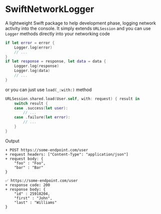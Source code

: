 # SwiftNetworkLogger

A lightweight Swift package to help development phase, logging network activity into the console.
It simply extends `URLSession` and you can use `Logger` methods directly into your networking code

``` swift
if let error = error {
    Logger.log(error)
    // ...
} 
if let response = response, let data = data {
    Logger.log(response)
    Logger.log(data)
    // ...
}
```

or you can just use  `load(_:with:)` method

```swift
URLSession.shared.load(User.self, with: request) { result in
    switch result {
    case .success(let user):  
        // ...
    case .failure(let error): 
        // ...
    }
}
```

Output

```
⬆️ POST https://some-endpoint.com/user
+ request headers: ["Content-Type": "application/json"]
+ request body: {
    "foo" : "Foo",
    "bar" : "Bar"
}

✅ https://some-endpoint.com/user
+ response code: 200
+ response body: {
    "id" : 25918204,
    "first" : "John",
    "last" : "Williams"
}
```

